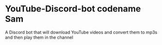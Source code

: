 # YouTube-Discord-bot codename Sam
A Discord bot that will download YouTube videos and convert them to mp3s and then play them in the channel

